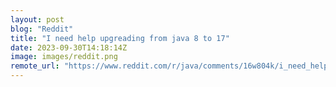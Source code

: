 ```yaml
---
layout: post
blog: "Reddit"
title: "I need help upgreading from java 8 to 17"
date: 2023-09-30T14:18:14Z
image: images/reddit.png
remote_url: "https://www.reddit.com/r/java/comments/16w804k/i_need_help_upgreading_from_java_8_to_17/"
---
```

